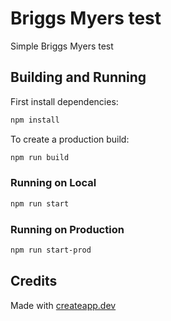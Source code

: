 # Briggs Myers test

Simple Briggs Myers test

## Building and Running

First install dependencies:

```sh
npm install
```

To create a production build:

```sh
npm run build
```

### Running on Local

```sh
npm run start
```

### Running on Production

```sh
npm run start-prod
```

## Credits

Made with [createapp.dev](https://createapp.dev/)
